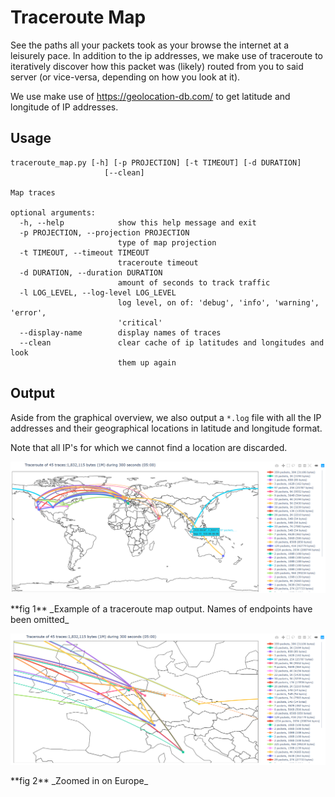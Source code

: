# Traceroute Map

See the paths all your packets took as your browse the internet at a leisurely pace.
In addition to the ip addresses, we make use of traceroute to iteratively discover how this packet was (likely) routed
from you to said server (or vice-versa, depending on how you look at it).

We use make use of https://geolocation-db.com/ to get latitude and longitude of IP addresses.

## Usage

    traceroute_map.py [-h] [-p PROJECTION] [-t TIMEOUT] [-d DURATION]
                         [--clean]

    Map traces

    optional arguments:
      -h, --help            show this help message and exit
      -p PROJECTION, --projection PROJECTION
                            type of map projection
      -t TIMEOUT, --timeout TIMEOUT
                            traceroute timeout
      -d DURATION, --duration DURATION
                            amount of seconds to track traffic
      -l LOG_LEVEL, --log-level LOG_LEVEL
                            log level, on of: 'debug', 'info', 'warning', 'error',
                            'critical'
      --display-name        display names of traces
      --clean               clear cache of ip latitudes and longitudes and look
                            them up again

## Output

Aside from the graphical overview, we also output a `*.log` file with all the IP addresses and their geographical
locations in latitude and longitude format.

Note that all IP's for which we cannot find a location are discarded.

<p align="center"><img src=".github/img/example-capture.png"/></p>
**fig 1** _Example of a traceroute map output. Names of endpoints have been omitted_

<p align="center"><img src=".github/img/example-capture-zoomed.png"/></p>
**fig 2** _Zoomed in on Europe_
